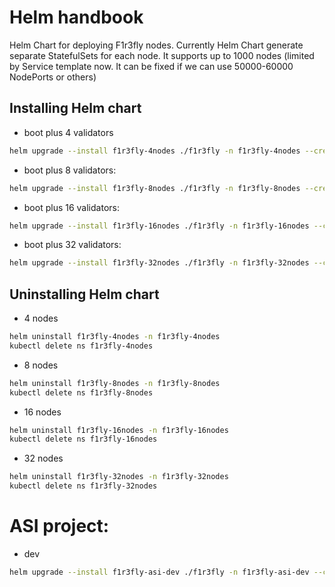 # Helm handbook

Helm Chart for deploying F1r3fly nodes. Currently Helm Chart generate separate StatefulSets for each node. It supports up to 1000 nodes (limited by Service template now. It can be fixed if we can use 50000-60000 NodePorts or others)

## Installing Helm chart
- boot plus 4 validators
```sh
helm upgrade --install f1r3fly-4nodes ./f1r3fly -n f1r3fly-4nodes --create-namespace --set shardConfig.deployableReplicas=5
```
- boot plus 8 validators:
```sh
helm upgrade --install f1r3fly-8nodes ./f1r3fly -n f1r3fly-8nodes --create-namespace --set shardConfig.deployableReplicas=9
```
- boot plus 16 validators:
```sh
helm upgrade --install f1r3fly-16nodes ./f1r3fly -n f1r3fly-16nodes --create-namespace --set shardConfig.deployableReplicas=17
```
- boot plus 32 validators:
```sh
helm upgrade --install f1r3fly-32nodes ./f1r3fly -n f1r3fly-32nodes --create-namespace --set shardConfig.deployableReplicas=33
```


## Uninstalling Helm chart
- 4 nodes
```sh
helm uninstall f1r3fly-4nodes -n f1r3fly-4nodes
kubectl delete ns f1r3fly-4nodes
```
- 8 nodes
```sh
helm uninstall f1r3fly-8nodes -n f1r3fly-8nodes
kubectl delete ns f1r3fly-8nodes
```
- 16 nodes
```sh
helm uninstall f1r3fly-16nodes -n f1r3fly-16nodes
kubectl delete ns f1r3fly-16nodes
```

- 32 nodes
```sh
helm uninstall f1r3fly-32nodes -n f1r3fly-32nodes
kubectl delete ns f1r3fly-32nodes
```

# ASI project:

- dev
```sh
helm upgrade --install f1r3fly-asi-dev ./f1r3fly -n f1r3fly-asi-dev --create-namespace --set replicaCount=1